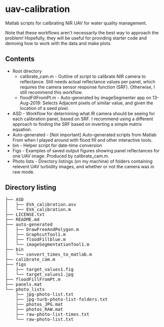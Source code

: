 # uav-calibration
Matlab scripts for calibrating NIR UAV for water quality management.

Note that these workflows aren't necessarily the best way to approach the problem! Hopefully, they will be useful for providing starter code and demoing how to work with the data and make plots.

## Contents
* Root directory 
  * calibrate_cam.m - Outline of script to calibrate NIR camera to reflectance. Still needs actual reflectance values per panel, which requires the camera sensor response function (SRF). Otherwise, I still recommend this workflow.
  * floodFillFromPt.m - Auto-generated by imageSegmenter app on 13-Aug-2019: Selects Adjacent pixels of similar value, and given the location of a seed pixel.
* ASD - Workflow for determining what IR camera should be seeing for each calibration panel, based on SRF. I recommend using a different approach to finding the SRF based on inverting a simple matrix equation.
* Auto-generated - [Not important] Auto–generated scripts from Matlab From when I played around with flood fill and other interactive tools.
* bin - Helper script for date-time conversion
* Figs - Examples of saved output figures showing panel reflectances for one UAV image. Produced by calibrate_cam.m.
* Photo lists - Directory listings (on my machine) of folders containing relevent UAV turbidity images, and whether or not the camera was in raw mode.

## Directory listing
<pre>
├── ASD
│   ├── EVA_calibration.asv
│   └── EVA_calibration.m
├── LICENSE.txt
├── README.md
├── auto-generated
│   ├── DrawFreeAndPolygon.m
│   ├── GraphcutTool1.m
│   ├── floodFillblue.m
│   └── imageSegmentationTool1.m
├── bin
│   └── convert_times_to_matlab.m
├── calibrate_cam.m
├── figs
│   ├── target_values1.fig
│   └── target_values1.jpg
├── floodFillFromPt.m
├── panels.mat
└── photo_lists
    ├── jpg-photo-list.txt
    ├── jpg-turb-photo-list-folders.txt
    ├── photos_JPG.mat
    ├── photos_RAW.mat
    ├── raw-photo-list-times.txt
    └── raw-photo-list.txt
<pre>
